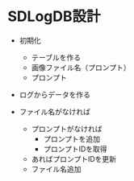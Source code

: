 # SDLogDB設計

- 初期化
	- テーブルを作る
	- 画像ファイル名（プロンプト）
	- プロンプト


- ログからデータを作る
- ファイル名がなければ
	- プロンプトがなければ
		- プロンプトを追加
		- プロンプトIDを取得
	- あればプロンプトIDを更新
	- ファイル名追加
